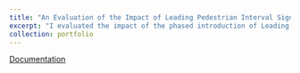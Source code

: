 ```yaml
---
title: "An Evaluation of the Impact of Leading Pedestrian Interval Signals in NYC"
excerpt: "I evaluated the impact of the phased introduction of Leading Pedestrian Interval Signals (LPIs) on collision and injury outcomes at 12,987 signalized traffic intersections in New York City over the course of 25 quarters from 2012 to 2018.<br/><img src='/images/TotalNoCollisionQuartiles500by300.png'>"
collection: portfolio
---
```


[Documentation](https://jeremysze.github.io/LPIS/)

